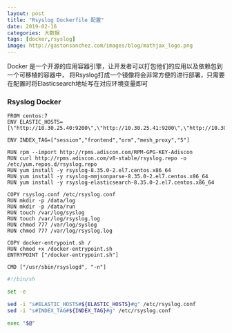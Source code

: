 ```yaml
---
layout: post
title: "Rsyslog Dockerfile 配置"
date: 2019-02-16
categories: 大数据
tags: [docker,rsyslog]
image: http://gastonsanchez.com/images/blog/mathjax_logo.png
---
```


Docker 是一个开源的应用容器引擎，让开发者可以打包他们的应用以及依赖包到一个可移植的容器中，
将Rsyslog打成一个镜像将会非常方便的进行部署，只需要在配置时将Elasticsearch地址写在对应环境变量即可
<!-- more -->

### Rsyslog Docker  

```shell
FROM centos:7
ENV ELASTIC_HOSTS=[\"http://10.30.25.40:9200\",\"http://10.30.25.41:9200\",\"http://10.30.25.42:9200\"]

ENV INDEX_TAG=["session","frontend","orm","mesh_proxy","5"]

RUN rpm --import http://rpms.adiscon.com/RPM-GPG-KEY-Adiscon
RUN curl http://rpms.adiscon.com/v8-stable/rsyslog.repo -o /etc/yum.repos.d/rsyslog.repo
RUN yum install -y rsyslog-8.35.0-2.el7.centos.x86_64
RUN yum install -y rsyslog-mmjsonparse-8.35.0-2.el7.centos.x86_64
RUN yum install -y rsyslog-elasticsearch-8.35.0-2.el7.centos.x86_64

COPY rsyslog.conf /etc/rsyslog.conf
RUN mkdir -p /data/log
RUN mkdir -p /data/run
RUN touch /var/log/syslog
RUN touch /var/log/rsyslog.log
RUN chmod 777 /var/log/syslog
RUN chmod 777 /var/log/rsyslog.log

COPY docker-entrypoint.sh /
RUN chmod +x /docker-entrypoint.sh
ENTRYPOINT ["/docker-entrypoint.sh"]

CMD ["/usr/sbin/rsyslogd", "-n"]

```

```bash docker-entrypoint 用于将conf ELASTIC地址转换为对应环境变量
#!/bin/sh

set -e

sed -i "s#ELASTIC_HOSTS#${ELASTIC_HOSTS}#g" /etc/rsyslog.conf
sed -i "s#INDEX_TAG#${INDEX_TAG}#g" /etc/rsyslog.conf

exec "$@"

```